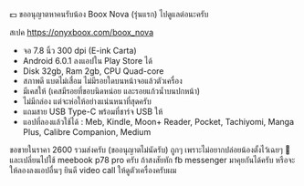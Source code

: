 💵 ขออนุญาตหาคนรับน้อง Boox Nova (รุ่นแรก) ไปดูแลต่อนะครับ

สเปค https://onyxboox.com/boox_nova
- จอ 7.8 นิ้ว 300 dpi (E-ink Carta)
- Android 6.0.1 ลงแอปใน Play Store ได้
- Disk 32gb, Ram 2gb, CPU Quad-core
- สภาพดี แบตไม่เสื่อม ไม่มีรอยใดบนหน้าจอแล้วตัวเครื่อง
- มีเคสให้ (เคสมีรอยที่ขอบนิดหน่อย และรอยแก้วน้ำบนปกหน้า)
- ไม่มีกล่อง แต่จะห่อให้อย่างแน่นหนาที่สุดครับ
- แถมสาย USB Type-C พร้อมที่ชาร์จ USB ให้
- แอปที่ลองแล้วใช้ได้ : Meb, Kindle, Moon+ Reader, Pocket, Tachiyomi, Manga Plus, Calibre Companion, Medium

ขอขายในราคา 2600 รวมส่งครับ (ขออนุญาตไม่นัดรับ) ถูกๆ เพราะไม่อยากปล่อยน้องตั้งไว้เฉยๆ 🥲
และเปลี่ยนไปใช้ meebook p78 pro ครับ
ถ้าสงสัยทัก fb messenger มาคุยกันได้ครับ หรือจะให้ลองลงแอปอื่นๆ ยินดี video call ให้ดูตัวเครื่องครับผม